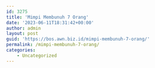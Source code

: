 ```yaml
---
id: 3275
title: 'Mimpi Membunuh 7 Orang'
date: '2023-06-11T18:31:42+00:00'
author: admin
layout: post
guid: 'https://bos.awn.biz.id/mimpi-membunuh-7-orang/'
permalink: /mimpi-membunuh-7-orang/
categories:
    - Uncategorized
---
```


